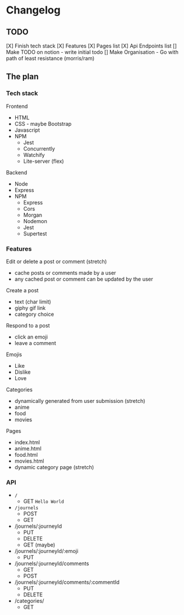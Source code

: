 # Changelog

## TODO

[X] Finish tech stack
[X] Features
[X] Pages list
[X] Api Endpoints list
[] Make TODO on notion - write initial todo
[] Make Organisation - Go with path of least resistance (morris/ram)

## The plan

### Tech stack

Frontend

- HTML
- CSS - maybe Bootstrap
- Javascript
- NPM
  - Jest
  - Concurrently
  - Watchify
  - Lite-server (flex)

Backend

- Node
- Express
- NPM
  - Express
  - Cors
  - Morgan
  - Nodemon
  - Jest
  - Supertest

### Features

Edit or delete a post or comment (stretch)

- cache posts or comments made by a user
- any cached post or comment can be updated by the user

Create a post

- text (char limit)
- giphy gif link
- category choice

Respond to a post

- click an emoji
- leave a comment

Emojis

- Like
- Dislike
- Love

Categories

- dynamically generated from user submission (stretch)
- anime
- food
- movies

Pages

- index.html
- anime.html
- food.html
- movies.html
- dynamic category page (stretch)

### API

- `/`
  - GET `Hello World`
- `/journels`
  - POST
  - GET
- /journels/:journeyId
  - PUT
  - DELETE
  - GET (maybe)
- /journels/:journeyId/:emoji
  - PUT
- /journels/:journeyId/comments
  - GET
  - POST
- /journels/:journeyId/comments/:commentId
  - PUT
  - DELETE
- /categories/
  - GET
